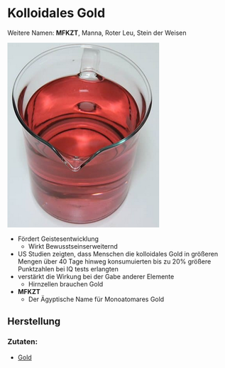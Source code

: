 # Kolloidales Gold
Weitere Namen: **MFKZT**, Manna, Roter Leu, Stein der Weisen

![Kolloidales Gold](__Attatchments/Pasted%20image%2020220128130038.png)

- Fördert Geistesentwicklung
	- Wirkt Bewusstseinserweiternd
- US Studien zeigten, dass Menschen die kolloidales Gold in größeren Mengen über 40 Tage hinweg konsumuierten bis zu 20% größere Punktzahlen bei IQ tests erlangten
- verstärkt die Wirkung bei der Gabe anderer Elemente
	- Hirnzellen brauchen Gold
- **MFKZT**
	- Der Ägyptische Name für Monoatomares Gold


## Herstellung
### Zutaten:
- [Gold](../Elemente_des_Periodensystems/Gold.md)